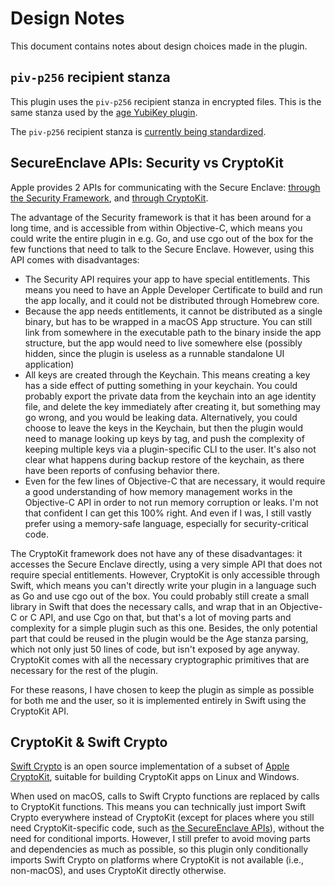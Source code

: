 # Design Notes

This document contains notes about design choices made in the plugin.

## `piv-p256` recipient stanza

This plugin uses the `piv-p256` recipient stanza in encrypted files.
This is the same stanza used by the [age YubiKey
plugin](https://github.com/str4d/age-plugin-yubikey).

The `piv-p256` recipient stanza is [currently being
standardized](https://github.com/C2SP/C2SP/pull/31).

## SecureEnclave APIs: Security vs CryptoKit

Apple provides 2 APIs for communicating with the Secure Enclave:
[through the Security
Framework](https://developer.apple.com/documentation/security/certificate_key_and_trust_services/keys/protecting_keys_with_the_secure_enclave),
and [through
CryptoKit](https://developer.apple.com/documentation/cryptokit/secureenclave).

The advantage of the Security framework is that it has been around for a
long time, and is accessible from within Objective-C, which means you
could write the entire plugin in e.g. Go, and use cgo out of the box for
the few functions that need to talk to the Secure Enclave. However,
using this API comes with disadvantages:

- The Security API requires your app to have special entitlements. This
  means you need to have an Apple Developer Certificate to build and run
  the app locally, and it could not be distributed through Homebrew
  core.
- Because the app needs entitlements, it cannot be distributed as a
  single binary, but has to be wrapped in a macOS App structure. You can
  still link from somewhere in the executable path to the binary inside
  the app structure, but the app would need to live somewhere else
  (possibly hidden, since the plugin is useless as a runnable standalone
  UI application)
- All keys are created through the Keychain. This means creating a key
  has a side effect of putting something in your keychain. You could
  probably export the private data from the keychain into an age
  identity file, and delete the key immediately after creating it, but
  something may go wrong, and you would be leaking data. Alternatively,
  you could choose to leave the keys in the Keychain, but then the
  plugin would need to manage looking up keys by tag, and push the
  complexity of keeping multiple keys via a plugin-specific CLI to the
  user. It's also not clear what happens during backup restore of the
  keychain, as there have been reports of confusing behavior there.
- Even for the few lines of Objective-C that are necessary, it would
  require a good understanding of how memory management works in the
  Objective-C API in order to not run memory corruption or leaks. I'm
  not that confident I can get this 100% right. And even if I was, I
  still vastly prefer using a memory-safe language, especially for
  security-critical code.

The CryptoKit framework does not have any of these disadvantages: it
accesses the Secure Enclave directly, using a very simple API that does
not require special entitlements. However, CryptoKit is only accessible
through Swift, which means you can't directly write your plugin in a
language such as Go and use cgo out of the box. You could probably still
create a small library in Swift that does the necessary calls, and wrap
that in an Objective-C or C API, and use Cgo on that, but that's a lot
of moving parts and complexity for a simple plugin such as this one.
Besides, the only potential part that could be reused in the plugin
would be the Age stanza parsing, which not only just 50 lines of code,
but isn't exposed by age anyway. CryptoKit comes with all the necessary
cryptographic primitives that are necessary for the rest of the plugin.

For these reasons, I have chosen to keep the plugin as simple as
possible for both me and the user, so it is implemented entirely in
Swift using the CryptoKit API.

## CryptoKit & Swift Crypto

[Swift Crypto](https://github.com/apple/swift-crypto) is an open source
implementation of a subset of [Apple
CryptoKit](https://developer.apple.com/documentation/cryptokit),
suitable for building CryptoKit apps on Linux and Windows.

When used on macOS, calls to Swift Crypto functions are replaced by
calls to CryptoKit functions. This means you can technically just import
Swift Crypto everywhere instead of CryptoKit (except for places where
you still need CryptoKit-specific code, such as [the SecureEnclave
APIs](https://github.com/apple/swift-crypto/issues/147)), without the
need for conditional imports. However, I still prefer to avoid moving
parts and dependencies as much as possible, so this plugin only
conditionally imports Swift Crypto on platforms where CryptoKit is not
available (i.e., non-macOS), and uses CryptoKit directly otherwise.
